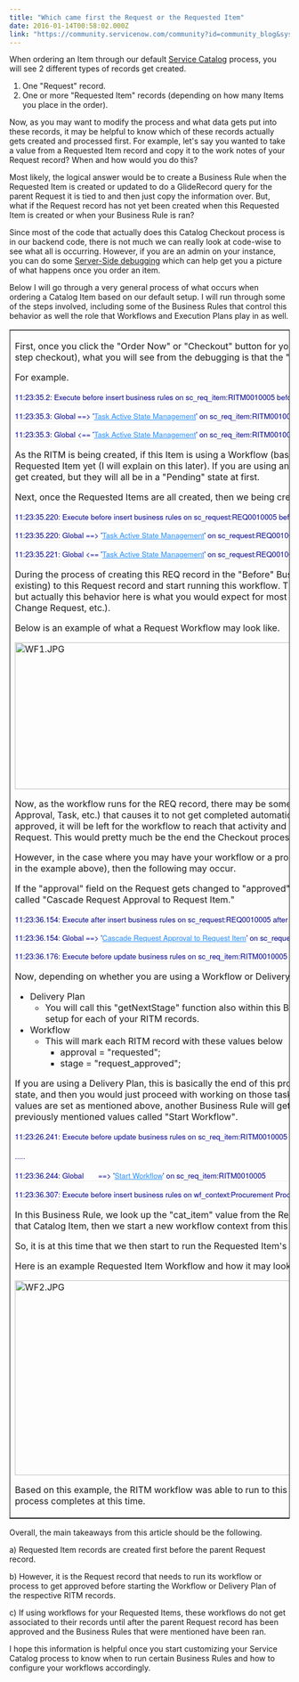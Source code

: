 ```yaml
---
title: "Which came first the Request or the Requested Item"
date: 2016-01-14T00:58:02.000Z
link: "https://community.servicenow.com/community?id=community_blog&sys_id=735c6aa1dbd0dbc01dcaf3231f9619e1"
---
```

<p>When ordering an Item through our default <a title="ki.servicenow.com/index.php?title=Introduction_to_Service_Catalog" href="http://wiki.servicenow.com/index.php?title=Introduction_to_Service_Catalog">Service Catalog</a> process, you will see 2 different types of records get created.</p><ol><li>One "Request" record.</li><li>One or more "Requested Item" records (depending on how many Items you place in the order).</li></ol><p></p><p>Now, as you may want to modify the process and what data gets put into these records, it may be helpful to know which of these records actually gets created and processed first. For example, let's say you wanted to take a value from a Requested Item record and copy it to the work notes of your Request record? When and how would you do this?</p><p></p><p>Most likely, the logical answer would be to create a Business Rule when the Requested Item is created or updated to do a GlideRecord query for the parent Request it is tied to and then just copy the information over. But, what if the Request record has not yet been created when this Requested Item is created or when your Business Rule is ran?</p><p></p><p>Since most of the code that actually does this Catalog Checkout process is in our backend code, there is not much we can really look at code-wise to see what all is occurring. However, if you are an admin on your instance, you can do some <a title="ki.servicenow.com/index.php?title=Debugging_Tools_Best_Practices#Server-Side_Debugging" href="http://wiki.servicenow.com/index.php?title=Debugging_Tools_Best_Practices#Server-Side_Debugging">Server-Side debugging</a> which can help get you a picture of what happens once you order an item.</p><p></p><p>Below I will go through a very general process of what occurs when ordering a Catalog Item based on our default setup. I will run through some of the steps involved, including some of the Business Rules that control this behavior as well the role that Workflows and Execution Plans play in as well.</p><p></p><p></p><table border="1"><tbody><tr><td><p>First, once you click the "Order Now" or "Checkout" button for your order (depending on if you are using the one-step or two-step checkout), what you will see from the debugging is that the "Requested Item" records will start to get created first.</p><p></p><p>For example.</p><p></p><p class="debug_line debug_br" style="border-bottom-width: 1px; border-bottom-style: solid; border-bottom-color: #eeeeee; color: #343d47; font-family: SourceSansPro, 'Helvetica Neue', Arial; font-size: 13.3333330154419px;"><span style="color: #00008b;">11:23:35.2: Execute before insert business rules on sc_req_item:RITM0010005 before engines (order &lt;1000)</span></p><p class="debug_line debug_br global" style="border-bottom-width: 1px; border-bottom-style: solid; border-bottom-color: #eeeeee; color: #343d47; font-family: SourceSansPro, 'Helvetica Neue', Arial; font-size: 13.3333330154419px;"><span style="color: #00008b;">11:23:35.3: Global ==&gt; '<a title="emonightlygeneva.service-now.com/sys_script.do?sys_id=9782b8dac0a80a6d75bf2167f4ec8bc6" href="https://demonightlygeneva.service-now.com/sys_script.do?sys_id=9782b8dac0a80a6d75bf2167f4ec8bc6" style="color: #278efc; background: transparent;">Task Active State Management</a>' on sc_req_item:RITM0010005</span></p><p class="debug_line debug_br global" style="border-bottom-width: 1px; border-bottom-style: solid; border-bottom-color: #eeeeee; color: #343d47; font-family: SourceSansPro, 'Helvetica Neue', Arial; font-size: 13.3333330154419px;"><span style="color: #00008b;">11:23:35.3: Global &lt;== '<a title="emonightlygeneva.service-now.com/sys_script.do?sys_id=9782b8dac0a80a6d75bf2167f4ec8bc6" href="https://demonightlygeneva.service-now.com/sys_script.do?sys_id=9782b8dac0a80a6d75bf2167f4ec8bc6" style="color: #278efc; background: transparent;">Task Active State Management</a>' on sc_req_item:RITM0010005</span></p><p></p><p>As the RITM is being created, if this Item is using a Workflow (based on the Catalog Item record), we don't link a workflow to this Requested Item yet (I will explain on this later). If you are using an Execution Plan, you will see the Tasks for the Execution Plan get created, but they will all be in a "Pending" state at first.</p><p></p><p>Next, once the Requested Items are all created, then we being creating the Request record.</p><p></p><p class="debug_line debug_br" style="border-bottom-width: 1px; border-bottom-style: solid; border-bottom-color: #eeeeee; color: #343d47; font-family: SourceSansPro, 'Helvetica Neue', Arial; font-size: 13.3333330154419px;"><span style="color: #00008b;">11:23:35.220: Execute before insert business rules on sc_request:REQ0010005 before engines (order &lt;1000)</span></p><p class="debug_line debug_br global" style="border-bottom-width: 1px; border-bottom-style: solid; border-bottom-color: #eeeeee; color: #343d47; font-family: SourceSansPro, 'Helvetica Neue', Arial; font-size: 13.3333330154419px;"><span style="color: #00008b;">11:23:35.220: Global ==&gt; '<a title="emonightlygeneva.service-now.com/sys_script.do?sys_id=9782b8dac0a80a6d75bf2167f4ec8bc6" href="https://demonightlygeneva.service-now.com/sys_script.do?sys_id=9782b8dac0a80a6d75bf2167f4ec8bc6" style="color: #278efc; background: transparent;">Task Active State Management</a>' on sc_request:REQ0010005</span></p><p class="debug_line debug_br global" style="border-bottom-width: 1px; border-bottom-style: solid; border-bottom-color: #eeeeee; color: #343d47; font-family: SourceSansPro, 'Helvetica Neue', Arial; font-size: 13.3333330154419px;"><span style="color: #00008b;">11:23:35.221: Global &lt;== '<a title="emonightlygeneva.service-now.com/sys_script.do?sys_id=9782b8dac0a80a6d75bf2167f4ec8bc6" href="https://demonightlygeneva.service-now.com/sys_script.do?sys_id=9782b8dac0a80a6d75bf2167f4ec8bc6" style="color: #278efc; background: transparent;">Task Active State Management</a>' on sc_request:REQ0010005</span></p><p></p><p>During the process of creating this REQ record in the "Before" Business Rule phase, our Workflow engine will link a workflow (if existing) to this Request record and start running this workflow. This is different behavior than what occurs for the RITM records, but actually this behavior here is what you would expect for most tables when having a workflow linked to them (Incident, Change Request, etc.).</p><p></p><p>Below is an example of what a Request Workflow may look like.</p><p></p><p><img   alt="WF1.JPG" class="image-1 jive-image" height="264" src="de5eac0edb5c57041dcaf3231f961984.iix" style="height: 264px; width: 772.075471698113px;" width="772"/></p><p>Now, as the workflow runs for the REQ record, there may be some activity or activities in this workflow (ex. Wait for Condition, Approval, Task, etc.) that causes it to not get completed automatically and not mark the Request as "Approved." If not marked as approved, it will be left for the workflow to reach that activity and run any remaining Business Rules that would be left for this Request. This would pretty much be the end the Checkout process at that time until the Request gets approved.</p><p></p><p>However, in the case where you may have your workflow or a process setup where you just "auto-approve" this REQ record (like in the example above), then the following may occur.</p><p></p><p>If the "approval" field on the Request gets changed to "approved", then this will end up triggering a Business Rule by default called "Cascade Request Approval to Request Item."</p><p></p><p class="debug_line debug_br" style="border-bottom-width: 1px; border-bottom-style: solid; border-bottom-color: #eeeeee; color: #343d47; font-family: SourceSansPro, 'Helvetica Neue', Arial; font-size: 13.3333330154419px;"><span style="color: #00008b;">11:23:36.154: Execute after insert business rules on sc_request:REQ0010005 after engines (order &gt;=1000)</span></p><p class="debug_line debug_br global" style="border-bottom-width: 1px; border-bottom-style: solid; border-bottom-color: #eeeeee; color: #343d47; font-family: SourceSansPro, 'Helvetica Neue', Arial; font-size: 13.3333330154419px;"><span style="color: #00008b;">11:23:36.154: Global ==&gt; '<a title="emonightlygeneva.service-now.com/sys_script.do?sys_id=2d0885b4c61122840070856bf5994bca" href="https://demonightlygeneva.service-now.com/sys_script.do?sys_id=2d0885b4c61122840070856bf5994bca" style="color: #278efc; background: transparent;">Cascade Request Approval to Request Item</a>' on sc_request:REQ0010005</span></p><p class="debug_line debug_br" style="border-bottom-width: 1px; border-bottom-style: solid; border-bottom-color: #eeeeee; color: #343d47; font-family: SourceSansPro, 'Helvetica Neue', Arial; font-size: 13.3333330154419px;"><span style="color: #00008b;">11:23:36.176: Execute before update business rules on sc_req_item:RITM0010005 before engines (order &lt;1000)</span></p><p></p><p>Now, depending on whether you are using a Workflow or Delivery/Execution Plan, the following will happen.</p><p></p><ul><li>Delivery Plan<ul><li>You will call this "getNextStage" function also within this Business Rule that will essentially start the first "Task" that was setup for each of your RITM records.</li></ul></li><li>Workflow<ul><li>This will mark each RITM record with these values below<ul><li>approval = "requested";</li><li>stage = "request_approved";</li></ul></li></ul></li></ul><p></p><p>If you are using a Delivery Plan, this is basically the end of this process, as the first task you have will get changed to an "Open" state, and then you would just proceed with working on those tasks as needed. However, if using a workflow, then once those values are set as mentioned above, another Business Rule will get called upon during the update of the RITM with those previously mentioned values called "Start Workflow".</p><p></p><p><span style="font-family: SourceSansPro, 'Helvetica Neue', Arial; font-size: 13.3333330154419px; color: #00008b;">11:23:26.241: Execute before update business rules on sc_req_item:RITM0010005 after engines (order &gt;=1000)</span></p><p><span style="font-family: SourceSansPro, 'Helvetica Neue', Arial; font-size: 13.3333330154419px; color: #00008b;">.....</span></p><p class="debug_line debug_br global" style="border-bottom-width: 1px; border-bottom-style: solid; border-bottom-color: #eeeeee; color: #343d47; font-family: SourceSansPro, 'Helvetica Neue', Arial; font-size: 13.3333330154419px;"><span style="color: #00008b;"><span style="color: #00008b; font-family: SourceSansPro, 'Helvetica Neue', Arial; font-size: 13.3333330154419px;">11:23:36.244</span>: Global       ==&gt; '<a title="emonightlygeneva.service-now.com/sys_script.do?sys_id=700cb3c9ac14657b005f7aaef70e1fc8" href="https://demonightlygeneva.service-now.com/sys_script.do?sys_id=700cb3c9ac14657b005f7aaef70e1fc8" style="color: #278efc; background-position: initial;">Start Workflow</a>' on sc_req_item:RITM0010005</span></p><p class="debug_line debug_br" style="border-bottom-width: 1px; border-bottom-style: solid; border-bottom-color: #eeeeee; color: #343d47; font-family: SourceSansPro, 'Helvetica Neue', Arial; font-size: 13.3333330154419px;"><span style="color: #00008b;"><span style="color: #00008b; font-family: SourceSansPro, 'Helvetica Neue', Arial; font-size: 13.3333330154419px;">11:23:36.307</span>: Execute before insert business rules on wf_context:Procurement Process Flow - Mobile before engines (order &lt;1000)</span></p><p></p><p>In this Business Rule, we look up the "cat_item" value from the Requested Item record and find the workflow version linked to that Catalog Item, then we start a new workflow context from this version.</p><p>So, it is at this time that we then start to run the Requested Item's workflow to run the necessary activities.</p><p></p><p>Here is an example Requested Item Workflow and how it may look after ordering the item.</p><p></p><p><img   alt="WF2.JPG" class="image-2 jive-image" height="350" src="a1fe4086db105304b322f4621f961907.iix" style="height: 350px; width: 972.607260726073px;" width="973"/></p><p>Based on this example, the RITM workflow was able to run to this "Wait for condition" activity, and this is where our Checkout process completes at this time.</p></td></tr></tbody></table><p></p><p>Overall, the main takeaways from this article should be the following.</p><p></p><p>a) Requested Item records are created first before the parent Request record.</p><p>b) However, it is the Request record that needs to run its workflow or process to get approved before starting the Workflow or Delivery Plan of the respective RITM records.</p><p>c) If using workflows for your Requested Items, these workflows do not get associated to their records until after the parent Request record has been approved and the Business Rules that were mentioned have been ran.</p><p></p><p>I hope this information is helpful once you start customizing your Service Catalog process to know when to run certain Business Rules and how to configure your workflows accordingly.</p>